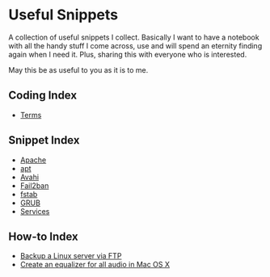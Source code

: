 # Useful Snippets

A collection of useful snippets I collect. Basically I want to have a notebook with all the handy stuff I come across, use and will spend an eternity finding again when I need it. Plus, sharing this with everyone who is interested.

May this be as useful to you as it is to me.

## Coding Index

* [Terms](coding/terms.markdown)

## Snippet Index

* [Apache](snippets/apache.markdown)
* [apt](snippets/apt.markdown)
* [Avahi](snippets/avahi.markdown)
* [Fail2ban](snippets/fail2ban.markdown)
* [fstab](snippets/fstab.markdown)
* [GRUB](snippets/grub.markdown)
* [Services](snippets/services.markdown)

## How-to Index

* [Backup a Linux server via FTP](howtos/backup_a_linux_server_via_ftp.markdown)
* [Create an equalizer for all audio in Mac OS X](howtos/create_an_equalizer_for_all_audio_in_mac_os_x.markdown)
